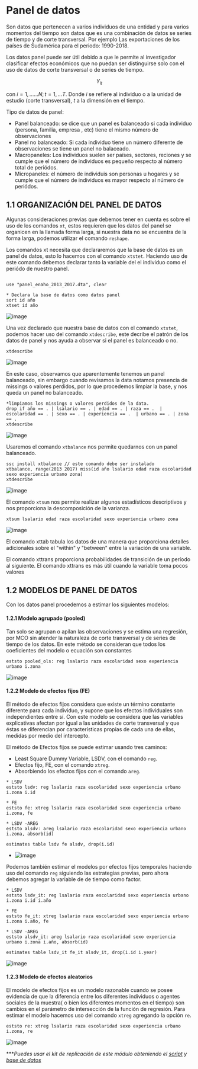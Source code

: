 # Panel de datos

Son datos que pertenecen a varios individuos de una entidad y para varios momentos del tiempo
son datos que es una combinación de datos se series de tiempo y de corte transversal. Por ejemplo Las exportaciones de los países de Sudamérica para el periodo: 1990-2018.

Los datos panel puede ser útil debido a que le permite al investigador clasificar efectos económicos que no puedan ser distinguirse solo con el uso de datos de corte transversal o de series de tiempo.

$$Y_{it}$$

con $i = 1,......N; t = 1,...T.$ Donde $i$ se refiere al individuo o a la unidad de estudio (corte transversal), $t$ a la dimensión en el tiempo.

Tipo de datos de panel: 
-  Panel balanceado: se dice que un panel es balanceado si cada individuo (persona, familia, empresa , etc) tiene el mismo número de observaciones
- Panel no balanceado: Si cada individuo tiene un número diferente de observaciones se tiene un panel no balaceado.
- Macropaneles: Los individuos suelen ser países, sectores, reciones y se cumple que el número de individuos es pequeño respecto al número total de periódos.
- Micropaneles: el número de individuis son personas u hogares y se cumple que el número de individuos es mayor respecto al número de periódos.


## 1.1 ORGANIZACIÓN DEL PANEL DE DATOS

Algunas consideraciones previas que debemos tener en cuenta es sobre el uso de los comandos `xt`, estos requieren que los datos del panel se organicen en la llamada forma larga, si nuestra data no se encuentra de la forma larga, podemos utilizar el comando `reshape`.

Los comandos xt necesita que declararemos que la base de datos es un panel de datos, esto lo hacemos con el comando `xtstet`. Haciendo uso de este comando debemos declarar tanto la variable del el individuo como el periódo de nuestro panel.

```

use "panel_enaho_2013_2017.dta", clear

* Declara la base de datos como datos panel
sort id año
xtset id año
```

![image](https://user-images.githubusercontent.com/128189216/227386243-1250aaa9-f284-4e72-923e-3e77717cd12d.png)


Una vez declarado que nuestra base de datos con el comando `xtstet`, podemos hacer uso del comando `xtdescribe`, este decribe el patrón de los datos de panel y nos ayuda a observar si el panel es balanceado o no.

```
xtdescribe
```

![image](https://user-images.githubusercontent.com/128189216/227386372-27a719a8-a9e2-4313-8814-4d5dda1a2119.png)

En este caso, observamos que aparentemente tenemos un panel balanceado, sin embargo cuando revisamos la data notamos presencia de missings o valores perdidos, por lo que procedemos limpiar la base, y nos queda un panel no balanceado.

```
*limpiamos los missings o valores perdidos de la data.
drop if año == . | lsalario == . | edad == . | raza == .  | escolaridad == . | sexo == . | experiencia == .  | urbano == . | zona == .
xtdescribe
```

![image](https://user-images.githubusercontent.com/128189216/227395465-8abade45-35ac-4cec-8cb9-a70e68334cba.png)

Usaremos el comando `xtbalance` nos permite quedarnos con un panel balanceado.

```
ssc install xtbalance // este comando debe ser instalado
xtbalance, range(2013 2017) miss(id año lsalario edad raza escolaridad sexo experiencia urbano zona)
xtdescribe
```

![image](https://user-images.githubusercontent.com/128189216/227395837-b98dd2a6-b644-43a1-bc04-2ff64c34345a.png)

El comando `xtsum` nos permite realizar algunos estadísticos descriptivos y nos proporciona la descomposición de la varianza. 

```
xtsum lsalario edad raza escolaridad sexo experiencia urbano zona
```

![image](https://user-images.githubusercontent.com/128189216/227395994-54876f9b-4661-4fc6-aadb-f35725d87754.png)

El comando xttab tabula los datos de una manera que proporciona detalles adicionales sobre el
"within" y "between" entre la variación de una variable.

El comando xttrans proporciona probabilidades de transición de un período al siguiente. El comando xttrans es más útil cuando la variable toma pocos valores


## 1.2 MODELOS DE PANEL DE DATOS

Con los datos panel procedemos a estimar los siguientes modelos:

#### 1.2.1  Modelo agrupado (pooled)
Tan solo se agrupan o apilan las observaciones y se estima una regresión, por MCO sin atender la naturaleza de corte transversal y de series de tiempo de los datos. En este método se consideran que todos los coeficientes del modelo o ecuación son constantes

```
eststo pooled_ols: reg lsalario raza escolaridad sexo experiencia urbano i.zona
```

![image](https://user-images.githubusercontent.com/128189216/227408943-e6dd8d05-4324-47a9-b37f-a95c086374e1.png)


#### 1.2.2  Modelo de efectos fijos (FE)

El método de efectos fijos considera que existe un término constante diferente para cada individuo, y supone que los efectos individuales son independientes entre sí.
Con este modelo se considera que las variables explicativas afectan por igual a las unidades de corte transversal y que éstas se diferencian por características propias de cada una de ellas, medidas por medio del intercepto. 

El método de Efectos fijos se puede estimar usando tres caminos:

- Least Square Dummy Variable, LSDV, con el comando `reg`.
- Efectos fijo, FE, con el comando `xtreg`.
- Absorbiendo los efectos fijos con el comando `areg`.

```
* LSDV
eststo lsdv: reg lsalario raza escolaridad sexo experiencia urbano i.zona i.id

* FE
eststo fe: xtreg lsalario raza escolaridad sexo experiencia urbano i.zona, fe

* LSDV -AREG
eststo alsdv: areg lsalario raza escolaridad sexo experiencia urbano i.zona, absorb(id)

estimates table lsdv fe alsdv, drop(i.id)
```

- ![image](https://user-images.githubusercontent.com/128189216/227419929-71a92ca2-bf0a-4c61-a771-4ef615244ed5.png)

Podemos también estimar el modelos por efectos fijos temporales haciendo uso del comando `reg` siguiendo las estrategias previas, pero ahora debemos agregar la variable de de tiempo como factor.

```
* LSDV
eststo lsdv_it: reg lsalario raza escolaridad sexo experiencia urbano i.zona i.id i.año

* FE
eststo fe_it: xtreg lsalario raza escolaridad sexo experiencia urbano i.zona i.año, fe

* LSDV -AREG
eststo alsdv_it: areg lsalario raza escolaridad sexo experiencia urbano i.zona i.año, absorb(id)

estimates table lsdv_it fe_it alsdv_it, drop(i.id i.year)
```

![image](https://user-images.githubusercontent.com/128189216/227421163-1ed8ee3f-e5e9-4781-b002-7914151289f0.png)


#### 1.2.3 Modelo de efectos aleatorios

El modelo de efectos fijos es un modelo razonable cuando se posee evidencia de que la diferencia entre los diferentes individuos o agentes sociales de la muestra( o bien los diferentes momentos en el tiempo) son cambios en el parámetro de intersección de la función de regresión. Para estimar el modelo hacemos uso del comando `xtreg` agregando la opción `re`.

```
eststo re: xtreg lsalario raza escolaridad sexo experiencia urbano i.zona, re
```

![image](https://user-images.githubusercontent.com/128189216/227422243-27d925d2-ccbd-47a5-a558-e029c90126c3.png)


****Puedes usar el kit de replicación de este módulo obteniendo el [script](https://github.com/Gladys91/Proyecto_STATA/tree/main/_An%C3%A1lisis/Scripts/Conceptos%20b%C3%A1sicos "script") y [base de datos](https://github.com/Gladys91/Proyecto_STATA/tree/main/_An%C3%A1lisis/Data "base de datos")* 
